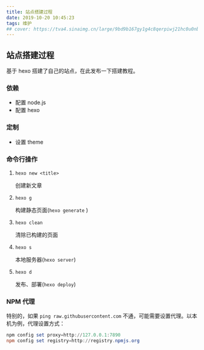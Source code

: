 ```yaml
---
title: 站点搭建过程
date: 2019-10-20 10:45:23
tags: 维护
## cover: https://tva4.sinaimg.cn/large/9bd9b167gy1g4c8qerpiwj21hc0u0nb6.jpg
---
```


## 站点搭建过程

基于 hexo 搭建了自己的站点，在此发布一下搭建教程。
<!--more-->

### 依赖

+ 配置 node.js
+ 配置 hexo


### 定制
+ 设置 theme


### 命令行操作

1. `hexo new <title>`

   创建新文章
   
2. `hexo g`

   构建静态页面(`hexo generate` )

3. `hexo clean`

   清除已构建的页面

4. `hexo s`

   本地服务器(`hexo server`)

5. `hexo d`

   发布、部署(`hexo deploy`)

### NPM 代理

特别的，如果 `ping raw.githubusercontent.com` 不通，可能需要设置代理。以本机为例，代理设置方式：

```ps1
npm config set proxy=http://127.0.0.1:7890
npm config set registry=http://registry.npmjs.org
```